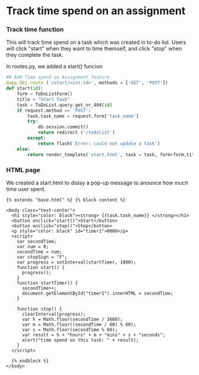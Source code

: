 # Track time spend on an assignment

### Track time function

This will track time spend on a task which was created in to-do list. Users will click "start" when they want to time themself, and click "stop" when they complete the task.

In routes.py, we added a start() funcion

```python
## Add Time spend on Assignment feature
@app_Obj.route ('/start/<int:id>', methods = ['GET', 'POST'])
def start(id):
    form = ToDoListForm()
    title = "Start Task"
    task = ToDoList.query.get_or_404(id)
    if request.method == 'POST':
        task.task_name = request.form['task_name']
        try:
            db.session.commit()
            return redirect ('/todolist')
        except:
            return flash('Error: could not update a task')
    else:
        return render_template('start.html', task = task, form=form,title=title)
```

### HTML page

We created a start.html to dislay a pop-up message to anounce how much time user spent.

```
{% extends "base.html" %} {% block content %}

<body class="text-center">
  <h1 style="color: black"><strong> {{task.task_name}} </strong></h1>
  <button onclick="start()">Start</button>
  <button onclick="stop()">Stop</button>
  <p style="color: black" id="timer1">0000</p>
  <script>
    var secondTime;
    var num = 0;
    secondTime = num;
    var stopSign = "F";
    var progress = setInterval(startTimer, 1000);
    function start() {
      progress();
    }
    function startTimer() {
      secondTime++;
      document.getElementById("timer1").innerHTML = secondTime;
    }

    function stop() {
      clearInterval(progress);
      var h = Math.floor(secondTime / 3600);
      var m = Math.floor((secondTime / 60) % 60);
      var s = Math.floor(secondTime % 60);
      var result = h + "hours" + m + "mins" + s + "seconds";
      alert("time spend on this task: " + result);
    }
  </script>

  {% endblock %}
</body>
```
